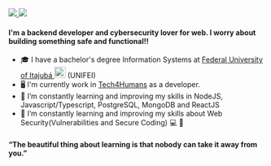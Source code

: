 <a href="mailto:carlossouzash@gmail.com" target="_blank">
<img src="https://img.shields.io/badge/Gmail-D14836?style=for-the-badge&logo=gmail&logoColor=white" />
</a>
<a href="https://www.linkedin.com/in/carloshenriquesouzasilva/" target="_blank">
<img src="https://img.shields.io/badge/LinkedIn-0077B5?style=for-the-badge&logo=linkedin&logoColor=white" />
</a>

#### I'm a backend developer and cybersecurity lover for web. I worry about building something safe and functional!!
 
- 🎓 I have a bachelor's degree Information Systems at [Federal University of Itajubá <img alt="Brazil Flag" title="Brazil" src="https://cdn.staticaly.com/gh/hjnilsson/country-flags/master/svg/br.svg" width="22">](https://en.unifei.edu.br/) (UNIFEI)
- 🖥 I'm currently work in [Tech4Humans](https://www.tech4h.com.br) as a developer.
- 📒 I’m constantly learning and improving my skills in NodeJS, Javascript/Typescript, PostgreSQL, MongoDB and ReactJS
- 📘 I’m constantly learning and improving my skills about Web Security(Vulnerabilities and Secure Coding) 💻 🔐 

#### “The beautiful thing about learning is that nobody can take it away from you.”
